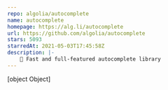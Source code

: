 ```yaml
---
repo: algolia/autocomplete
name: autocomplete
homepage: https://alg.li/autocomplete
url: https://github.com/algolia/autocomplete
stars: 5093
starredAt: 2021-05-03T17:45:58Z
description: |-
    🔮 Fast and full-featured autocomplete library
---
```


[object Object]
